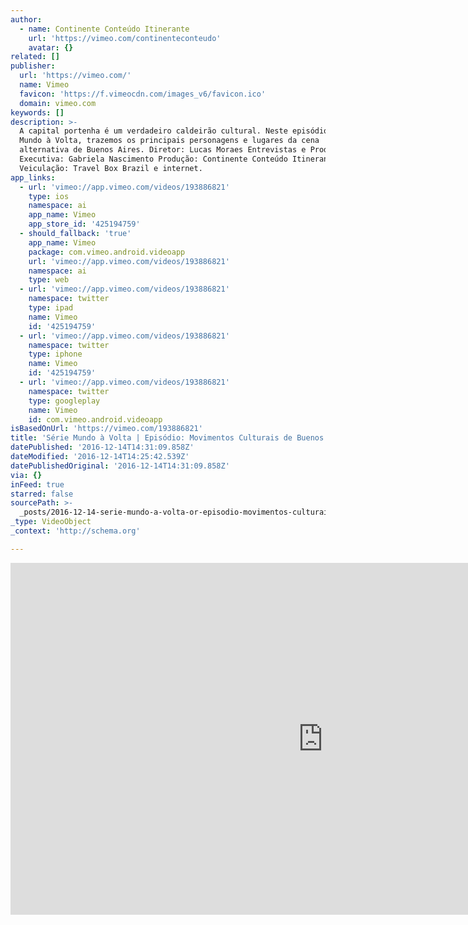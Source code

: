```yaml
---
author:
  - name: Continente Conteúdo Itinerante
    url: 'https://vimeo.com/continenteconteudo'
    avatar: {}
related: []
publisher:
  url: 'https://vimeo.com/'
  name: Vimeo
  favicon: 'https://f.vimeocdn.com/images_v6/favicon.ico'
  domain: vimeo.com
keywords: []
description: >-
  A capital portenha é um verdadeiro caldeirão cultural. Neste episódio da série
  Mundo à Volta, trazemos os principais personagens e lugares da cena
  alternativa de Buenos Aires. Diretor: Lucas Moraes Entrevistas e Produção
  Executiva: Gabriela Nascimento Produção: Continente Conteúdo Itinerante
  Veiculação: Travel Box Brazil e internet.
app_links:
  - url: 'vimeo://app.vimeo.com/videos/193886821'
    type: ios
    namespace: ai
    app_name: Vimeo
    app_store_id: '425194759'
  - should_fallback: 'true'
    app_name: Vimeo
    package: com.vimeo.android.videoapp
    url: 'vimeo://app.vimeo.com/videos/193886821'
    namespace: ai
    type: web
  - url: 'vimeo://app.vimeo.com/videos/193886821'
    namespace: twitter
    type: ipad
    name: Vimeo
    id: '425194759'
  - url: 'vimeo://app.vimeo.com/videos/193886821'
    namespace: twitter
    type: iphone
    name: Vimeo
    id: '425194759'
  - url: 'vimeo://app.vimeo.com/videos/193886821'
    namespace: twitter
    type: googleplay
    name: Vimeo
    id: com.vimeo.android.videoapp
isBasedOnUrl: 'https://vimeo.com/193886821'
title: 'Série Mundo à Volta | Episódio: Movimentos Culturais de Buenos Aires'
datePublished: '2016-12-14T14:31:09.858Z'
dateModified: '2016-12-14T14:25:42.539Z'
datePublishedOriginal: '2016-12-14T14:31:09.858Z'
via: {}
inFeed: true
starred: false
sourcePath: >-
  _posts/2016-12-14-serie-mundo-a-volta-or-episodio-movimentos-culturais-de-buen.md
_type: VideoObject
_context: 'http://schema.org'

---
```

<iframe src="https://cdn.embedly.com/widgets/media.html?src=https%3A%2F%2Fplayer.vimeo.com%2Fvideo%2F193886821&amp;url=https%3A%2F%2Fvimeo.com%2F193886821&amp;image=https%3A%2F%2Fi.vimeocdn.com%2Fvideo%2F605707331_1280.jpg&amp;key=b7d04c9b404c499eba89ee7072e1c4f7&amp;type=text%2Fhtml&amp;schema=vimeo" width="1000" height="563" scrolling="no" frameborder="0" allowfullscreen="" style=""></iframe>